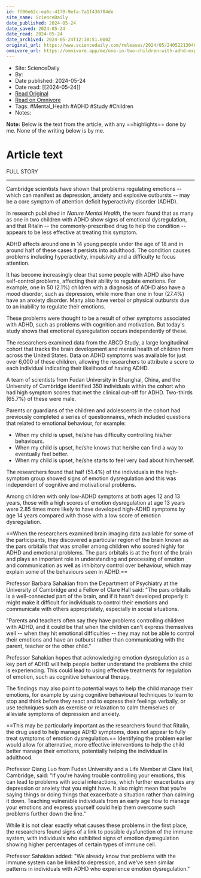 ```yaml
---
id: ff06e62c-ea6c-4170-9efa-7a1f436784de
site_name: ScienceDaily
date_published: 2024-05-24
date_saved: 2024-05-24
date_read: 2024-05-24
date_archived: 2024-05-24T12:38:51.000Z
original_url: https://www.sciencedaily.com/releases/2024/05/240522130405.htm
omnivore_url: https://omnivore.app/me/one-in-two-children-with-adhd-experience-emotional-problems-scie-18faa9a3b79
---
```


 - Site: ScienceDaily
 - By: 
 - Date published: 2024-05-24
 - Date read: [[2024-05-24]]
 - [Read Original](https://www.sciencedaily.com/releases/2024/05/240522130405.htm)
 - [Read on Omnivore](https://omnivore.app/me/one-in-two-children-with-adhd-experience-emotional-problems-scie-18faa9a3b79)
 - Tags:  #Mental_Health  #ADHD  #Study  #Children 
 - Notes: 

**Note:** Below is the text from the article, with any ==highlights== done by me. None of the writing below is by me.

# Article text
FULL STORY

---

Cambridge scientists have shown that problems regulating emotions -- which can manifest as depression, anxiety and explosive outbursts -- may be a core symptom of attention deficit hyperactivity disorder (ADHD).

In research published in _Nature Mental Health_, the team found that as many as one in two children with ADHD show signs of emotional dysregulation, and that Ritalin -- the commonly-prescribed drug to help the condition -- appears to be less effective at treating this symptom.

ADHD affects around one in 14 young people under the age of 18 and in around half of these cases it persists into adulthood. The condition causes problems including hyperactivity, impulsivity and a difficulty to focus attention.

It has become increasingly clear that some people with ADHD also have self-control problems, affecting their ability to regulate emotions. For example, one in 50 (2.1%) children with a diagnosis of ADHD also have a mood disorder, such as depression, while more than one in four (27.4%) have an anxiety disorder. Many also have verbal or physical outbursts due to an inability to regulate their emotions.

These problems were thought to be a result of other symptoms associated with ADHD, such as problems with cognition and motivation. But today's study shows that emotional dysregulation occurs independently of these.

The researchers examined data from the ABCD Study, a large longitudinal cohort that tracks the brain development and mental health of children from across the United States. Data on ADHD symptoms was available for just over 6,000 of these children, allowing the researchers to attribute a score to each individual indicating their likelihood of having ADHD.

A team of scientists from Fudan University in Shanghai, China, and the University of Cambridge identified 350 individuals within the cohort who had high symptom scores that met the clinical cut-off for ADHD. Two-thirds (65.7%) of these were male.

Parents or guardians of the children and adolescents in the cohort had previously completed a series of questionnaires, which included questions that related to emotional behaviour, for example:

* When my child is upset, he/she has difficulty controlling his/her behaviours.
* When my child is upset, he/she knows that he/she can find a way to eventually feel better.
* When my child is upset, he/she starts to feel very bad about him/herself.

The researchers found that half (51.4%) of the individuals in the high-symptom group showed signs of emotion dysregulation and this was independent of cognitive and motivational problems.

Among children with only low-ADHD symptoms at both ages 12 and 13 years, those with a high scores of emotion dysregulation at age 13 years were 2.85 times more likely to have developed high-ADHD symptoms by age 14 years compared with those with a low score of emotion dysregulation.

==When the researchers examined brain imaging data available for some of the participants, they discovered a particular region of the brain known as the pars orbitalis that was smaller among children who scored highly for ADHD and emotional problems. The pars orbitalis is at the front of the brain and plays an important role in understanding and processing of emotion and communication as well as inhibitory control over behaviour, which may explain some of the behaviours seen in ADHD.==

Professor Barbara Sahakian from the Department of Psychiatry at the University of Cambridge and a Fellow of Clare Hall said: "The pars orbitalis is a well-connected part of the brain, and if it hasn't developed properly it might make it difficult for individuals to control their emotions and communicate with others appropriately, especially in social situations.

"Parents and teachers often say they have problems controlling children with ADHD, and it could be that when the children can't express themselves well -- when they hit emotional difficulties -- they may not be able to control their emotions and have an outburst rather than communicating with the parent, teacher or the other child."

Professor Sahakian hopes that acknowledging emotion dysregulation as a key part of ADHD will help people better understand the problems the child is experiencing. This could lead to using effective treatments for regulation of emotion, such as cognitive behavioural therapy.

The findings may also point to potential ways to help the child manage their emotions, for example by using cognitive behavioural techniques to learn to stop and think before they react and to express their feelings verbally, or use techniques such as exercise or relaxation to calm themselves or alleviate symptoms of depression and anxiety.

==This may be particularly important as the researchers found that Ritalin, the drug used to help manage ADHD symptoms, does not appear to fully treat symptoms of emotion dysregulation.== Identifying the problem earlier would allow for alternative, more effective interventions to help the child better manage their emotions, potentially helping the individual in adulthood.

Professor Qiang Luo from Fudan University and a Life Member at Clare Hall, Cambridge, said: "If you're having trouble controlling your emotions, this can lead to problems with social interactions, which further exacerbates any depression or anxiety that you might have. It also might mean that you're saying things or doing things that exacerbate a situation rather than calming it down. Teaching vulnerable individuals from an early age how to manage your emotions and express yourself could help them overcome such problems further down the line."

While it is not clear exactly what causes these problems in the first place, the researchers found signs of a link to possible dysfunction of the immune system, with individuals who exhibited signs of emotion dysregulation showing higher percentages of certain types of immune cell.

Professor Sahakian added: "We already know that problems with the immune system can be linked to depression, and we've seen similar patterns in individuals with ADHD who experience emotion dysregulation."

